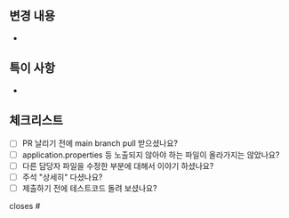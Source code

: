 ## 변경 내용 

- 

## 특이 사항

- 

## 체크리스트

- [ ] PR 날리기 전에 main branch pull 받으셨나요?
- [ ] application.properties 등 노출되지 않아야 하는 파일이 올라가지는 않았나요?
- [ ] 다른 담당자 파일을 수정한 부분에 대해서 이야기 하셨나요?
- [ ] 주석 "상세히" 다셨나요?
- [ ] 제출하기 전에 테스트코드 돌려 보셨나요?

closes #
